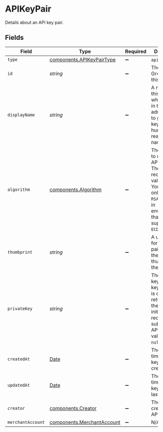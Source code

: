 # APIKeyPair

Details about an API key pair.


## Fields

| Field                                                                                                                                                             | Type                                                                                                                                                              | Required                                                                                                                                                          | Description                                                                                                                                                       | Example                                                                                                                                                           |
| ----------------------------------------------------------------------------------------------------------------------------------------------------------------- | ----------------------------------------------------------------------------------------------------------------------------------------------------------------- | ----------------------------------------------------------------------------------------------------------------------------------------------------------------- | ----------------------------------------------------------------------------------------------------------------------------------------------------------------- | ----------------------------------------------------------------------------------------------------------------------------------------------------------------- |
| `type`                                                                                                                                                            | [components.APIKeyPairType](../../models/components/apikeypairtype.md)                                                                                            | :heavy_minus_sign:                                                                                                                                                | `api-key-pair`.                                                                                                                                                   | api-key-pair                                                                                                                                                      |
| `id`                                                                                                                                                              | *string*                                                                                                                                                          | :heavy_minus_sign:                                                                                                                                                | The unique Gr4vy ID for this key-pair.                                                                                                                            | fe26475d-ec3e-4884-9553-f7356683f7f9                                                                                                                              |
| `displayName`                                                                                                                                                     | *string*                                                                                                                                                          | :heavy_minus_sign:                                                                                                                                                | A name for this key-pair which is used in the Gr4vy admin panel to give the key-pair a human readable name.                                                       | Sandbox                                                                                                                                                           |
| `algorithm`                                                                                                                                                       | [components.Algorithm](../../models/components/algorithm.md)                                                                                                      | :heavy_minus_sign:                                                                                                                                                | The algorithm to use for the API Key Pair. The recommended value is `ECDSA`.<br/>You should only use the `RSA` algorithm in environments that do not support<br/>`ECDSA`. | ECDSA                                                                                                                                                             |
| `thumbprint`                                                                                                                                                      | *string*                                                                                                                                                          | :heavy_minus_sign:                                                                                                                                                | A unique ID for this key-pair. This ID is the thumbprint of the key.                                                                                              | SopiN5XU0IWy8Xe9mwx1ICQbKh4-ydCDPx3LIyArkVI                                                                                                                       |
| `privateKey`                                                                                                                                                      | *string*                                                                                                                                                          | :heavy_minus_sign:                                                                                                                                                | The private key for the key-pair. This is only returned after<br/>the key is initially requested. For subsequent API calls this value is<br/>`null`.              | -----BEGIN PRIVATE KEY-----<br/>...<br/>-----END PRIVATE KEY-----                                                                                                 |
| `createdAt`                                                                                                                                                       | [Date](https://developer.mozilla.org/en-US/docs/Web/JavaScript/Reference/Global_Objects/Date)                                                                     | :heavy_minus_sign:                                                                                                                                                | The date and time when this key pair was created.                                                                                                                 | 2012-12-12T10:53:43+00:00                                                                                                                                         |
| `updatedAt`                                                                                                                                                       | [Date](https://developer.mozilla.org/en-US/docs/Web/JavaScript/Reference/Global_Objects/Date)                                                                     | :heavy_minus_sign:                                                                                                                                                | The date and time when this key pair was last updated.                                                                                                            | 2012-12-12T10:53:43+00:00                                                                                                                                         |
| `creator`                                                                                                                                                         | [components.Creator](../../models/components/creator.md)                                                                                                          | :heavy_minus_sign:                                                                                                                                                | The user who created the API Key Pair.                                                                                                                            |                                                                                                                                                                   |
| `merchantAccount`                                                                                                                                                 | [components.MerchantAccount](../../models/components/merchantaccount.md)                                                                                          | :heavy_minus_sign:                                                                                                                                                | N/A                                                                                                                                                               |                                                                                                                                                                   |